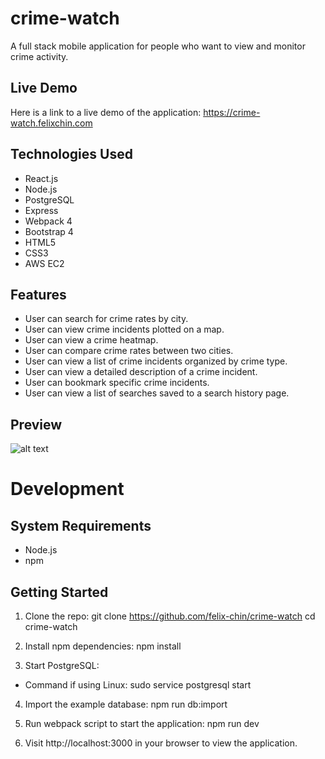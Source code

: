 # crime-watch

A full stack mobile application for people who want to view and monitor crime activity.

## Live Demo

Here is a link to a live demo of the application: https://crime-watch.felixchin.com

## Technologies Used

- React.js
- Node.js
- PostgreSQL
- Express
- Webpack 4
- Bootstrap 4
- HTML5
- CSS3
- AWS EC2

## Features

- User can search for crime rates by city.
- User can view crime incidents plotted on a map.
- User can view a crime heatmap.
- User can compare crime rates between two cities.
- User can view a list of crime incidents organized by crime type.
- User can view a detailed description of a crime incident.
- User can bookmark specific crime incidents.
- User can view a list of searches saved to a search history page.

## Preview

![alt text](./demo.gif "Demo")

# Development

## System Requirements

- Node.js
- npm

## Getting Started

1. Clone the repo:
    git clone https://github.com/felix-chin/crime-watch
    cd crime-watch
  
2. Install npm dependencies:
    npm install

3. Start PostgreSQL:
  - Command if using Linux:
    sudo service postgresql start
  
4. Import the example database:
    npm run db:import
  
5. Run webpack script to start the application:
    npm run dev
  
6. Visit http://localhost:3000 in your browser to view the application.
